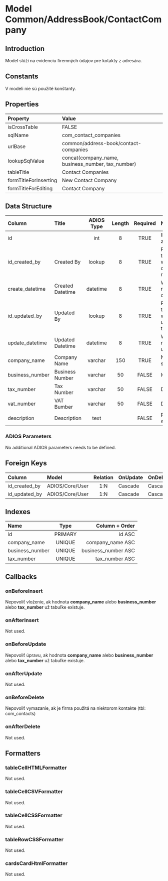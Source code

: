 # Model Common/AddressBook/ContactCompany

## Introduction
Model slúži na evidenciu firemných údajov pre kotakty z adresára.

## Constants
V modeli nie sú použité konštanty.

## Properties
| Property              | Value                                             |
| :-------------------- | :------------------------------------------------ |
| isCrossTable          | FALSE                                             |
| sqlName               | com_contact_companies                             |
| urlBase               | common/address-book/contact-companies             |
| lookupSqlValue        | concat(company_name, business_number, tax_number) |
| tableTitle            | Contact Companies                                 |
| formTitleForInserting | New Contact Company                               |
| formTitleForEditing   | Contact Company                                   |

## Data Structure
| Column          | Title            | ADIOS Type | Length | Required | Notes                                    |
| :-------------- | :--------------- | :--------: | :----: | :------: | :--------------------------------------- |
| id              |                  |    int     |   8    |   TRUE   | ID záznamu                               |
| id_created_by   | Created By       |   lookup   |   8    |   TRUE   | Reference to user who created the record |
| create_datetime | Created Datetime |  datetime  |   8    |   TRUE   | When the record was created              |
| id_updated_by   | Updated By       |   lookup   |   8    |   TRUE   | Reference to user who updated the record |
| update_datetime | Updated Datetime |  datetime  |   8    |   TRUE   | When the record was updated              |
| company_name    | Company Name     |  varchar   |  150   |   TRUE   | Názov spoločnosti                        |
| business_number | Business Number  |  varchar   |   50   |  FALSE   | IČO                                      |
| tax_number      | Tax Number       |  varchar   |   50   |  FALSE   | DIČ                                      |
| vat_number      | VAT Bumber       |  varchar   |   50   |  FALSE   | DIČ DPH                                  |
| description     | Description      |    text    |        |  FALSE   | Poznámka spoločnosti                     |

### ADIOS Parameters
No additional ADIOS parameters needs to be defined.

## Foreign Keys
| Column        | Model           | Relation | OnUpdate | OnDelete |
| :------------ | :-------------- | :------: | -------- | -------- |
| id_created_by | ADIOS/Core/User |   1:N    | Cascade  | Cascade  |
| id_updated_by | ADIOS/Core/User |   1:N    | Cascade  | Cascade  |

## Indexes
| Name            |  Type   |      Column + Order |
| :-------------- | :-----: | ------------------: |
| id              | PRIMARY |              id ASC |
| company_name    | UNIQUE  |    company_name ASC |
| business_number | UNIQUE  | business_number ASC |
| tax_number      | UNIQUE  |      tax_number ASC |

## Callbacks
### onBeforeInsert
Nepovoliť vloženie, ak hodnota **company_name** alebo **business_number** alebo **tax_number** už tabuľke existuje.

### onAfterInsert
Not used.

### onBeforeUpdate
Nepovoliť úpravu, ak hodnota **company_name** alebo **business_number** alebo **tax_number** už tabuľke existuje.

### onAfterUpdate
Not used.

### onBeforeDelete
Nepovoliť vymazanie, ak je firma použitá na niektorom kontakte (tbl: com_contacts)

### onAfterDelete
Not used.

## Formatters

### tableCellHTMLFormatter
Not used.

### tableCellCSVFormatter
Not used.

### tableCellCSSFormatter
Not used.

### tableRowCSSFormatter
Not used.

### cardsCardHtmlFormatter
Not used.
